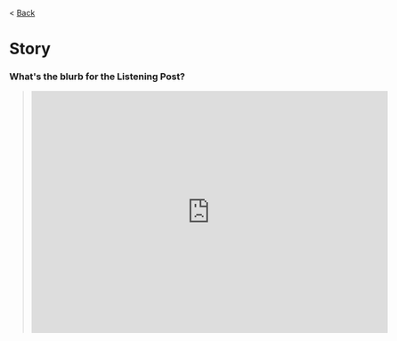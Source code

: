 < [Back](/GFL/mainpage)

# Story

### What's the blurb for the Listening Post?

> <iframe id="reddit-embed" src="https://www.redditmedia.com/r/girlsfrontline/comments/t42t86/weekly_commanders_lounge_march_01_2022/hz2dti3/?depth=1&amp;showmore=false&amp;embed=true&amp;showmedia=false&amp;theme=dark" sandbox="allow-scripts allow-same-origin allow-popups" style="border: none;" height="435" width="640" scrolling="no"></iframe>